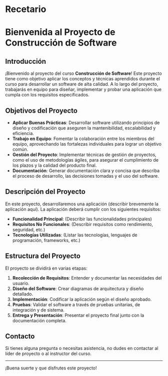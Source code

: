 # Recetario

# Bienvenida al Proyecto de Construcción de Software

## Introducción

¡Bienvenido al proyecto del curso **Construcción de Software**! Este proyecto tiene como objetivo aplicar los conceptos y técnicas aprendidos durante el curso para desarrollar un software de alta calidad. A lo largo del proyecto, trabajarás en equipo para diseñar, implementar y probar una aplicación que cumpla con los requisitos especificados.

## Objetivos del Proyecto

- **Aplicar Buenas Prácticas**: Desarrollar software utilizando principios de diseño y codificación que aseguren la mantenibilidad, escalabilidad y eficiencia.
- **Trabajo en Equipo**: Fomentar la colaboración entre los miembros del equipo, aprovechando las fortalezas individuales para lograr un objetivo común.
- **Gestión del Proyecto**: Implementar técnicas de gestión de proyectos, como el uso de metodologías ágiles, para asegurar el cumplimiento de los plazos y la calidad del producto final.
- **Documentación**: Generar documentación clara y concisa que describa el proceso de desarrollo, las decisiones tomadas y el uso del software.

## Descripción del Proyecto

En este proyecto, desarrollaremos una aplicación (describir brevemente la aplicación aquí). La aplicación deberá cumplir con los siguientes requisitos:

- **Funcionalidad Principal**: (Describir las funcionalidades principales)
- **Requisitos No Funcionales**: (Describir requisitos como rendimiento, seguridad, etc.)
- **Tecnologías Utilizadas**: (Listar las tecnologías, lenguajes de programación, frameworks, etc.)

## Estructura del Proyecto

El proyecto se dividirá en varias etapas:

1. **Recolección de Requisitos**: Entender y documentar las necesidades del usuario.
2. **Diseño del Software**: Crear diagramas de arquitectura y diseño detallado.
3. **Implementación**: Codificar la aplicación según el diseño aprobado.
4. **Pruebas**: Validar el software a través de pruebas unitarias, de integración y de sistema.
5. **Entrega y Presentación**: Presentar el proyecto final junto con la documentación completa.

## Contacto

Si tienes alguna pregunta o necesitas asistencia, no dudes en contactar al líder de proyecto o al instructor del curso.

---

¡Buena suerte y que disfrutes este proyecto!
